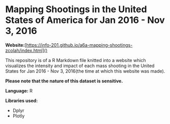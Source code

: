 # Mapping Shootings in the United States of America for Jan 2016 - Nov 3, 2016

**Website:**[https://info-201.github.io/a6a-mapping-shootings-zcolah/index.html]()

This repository is of a R Markdown file knitted into a website which visualizes the intensity and impact of each mass shooting in the United States for Jan 2016 - Nov 3, 2016(the time at which this website was made). 

**Please note that the nature of this dataset is sensitive.**

**Language:** R


**Libraries used:**

- Dplyr
- Plotly 
